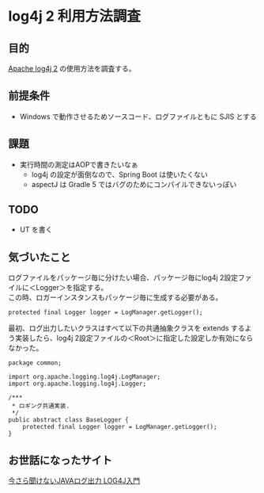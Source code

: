 # log4j 2 利用方法調査

## 目的
[Apache log4j 2](https://logging.apache.org/log4j/2.x/) の使用方法を調査する。  

## 前提条件

* Windows で動作させるためソースコード、ログファイルともに SJIS とする  

## 課題

* 実行時間の測定はAOPで書きたいなぁ
  * log4j の設定が面倒なので、Spring Boot は使いたくない
  * aspectJ は Gradle 5 ではバグのためにコンパイルできないっぽい

## TODO

* UT を書く

## 気づいたこと

ログファイルをパッケージ毎に分けたい場合、パッケージ毎にlog4j 2設定ファイルに＜Logger＞を指定する。  
この時、ロガーインスタンスもパッケージ毎に生成する必要がある。  
```
protected final Logger logger = LogManager.getLogger();
```

最初、ログ出力したいクラスはすべて以下の共通抽象クラスを extends するよう実装したら、log4j 2設定ファイルの＜Root＞に指定した設定しか有効にならなかった。
```
package common;

import org.apache.logging.log4j.LogManager;
import org.apache.logging.log4j.Logger;

/***
 * ロギング共通実装.
 */
public abstract class BaseLogger {
    protected final Logger logger = LogManager.getLogger();
}
```

## お世話になったサイト
[今さら聞けないJAVAログ出力 LOG4J入門](https://mashpote.net/2017/05/17/%E4%BB%8A%E3%81%95%E3%82%89%E8%81%9E%E3%81%91%E3%81%AA%E3%81%84java%E3%83%AD%E3%82%B0%E5%87%BA%E5%8A%9B-log4j%E5%85%A5%E9%96%80/)
